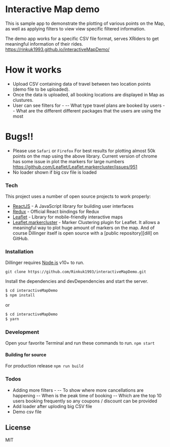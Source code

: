 # Interactive Map demo
This is sample app to demonstrate the plotting of various points on the Map, as well as applying filters to view view specific filtered information.

The demo app works for a specific CSV file format, serves XRiders to get meaningful information of their rides.
https://rinkuk1993.github.io/interactiveMapDemo/

# How it works
  - Upload CSV containing data of travel between two location points (demo file to be uploaded).
  - Once the data is uploaded, all booking locations are displayed in Map as clustures.
  - User can see filters for -
  -- What type travel plans are booked by users
  -- What are the different different packages that the users are using the most

# Bugs!!
  - Please use `Safari` or `Firefox` For best results for plotting almost 50k points on the map using the above library. Current version of chrome has some issue in plot the markers for large numbers https://github.com/Leaflet/Leaflet.markercluster/issues/951
  - No loader shown if big csv file is loaded


### Tech
This project uses a number of open source projects to work properly:

* [ReactJS](https://reactjs.org) - A JavaScript library for building user interfaces
* [Redux](https://react-redux.js.org/) - Official React bindings for Redux
* [Leaflet](https://leafletjs.com/) - Library for mobile-friendly interactive maps
* [Leaflet.markercluster](https://github.com/Leaflet/Leaflet.markercluster) - Marker Clustering plugin for Leaflet. It allows a meaningful way to plot huge amount of markers on the map.
And of course Dillinger itself is open source with a [public repository][dill]
 on GitHub.

### Installation

Dillinger requires [Node.js](https://nodejs.org/) v10+ to run.
```
git clone https://github.com/Rinkuk1993/interactiveMapDemo.git
```
Install the dependencies and devDependencies and start the server.
```sh
$ cd interactiveMapDemo
$ npm install
```
or 
```sh
$ cd interactiveMapDemo
$ yarn
```

### Development
Open your favorite Terminal and run these commands to run.
```npm start```

#### Building for source
For production release
``` npm run build ```


### Todos

 - Adding more filters -
 -- To show where more cancellations are happening
 -- When is the peak time of booking
 -- Which are the top 10 users booking frequently so any coupons / discount can be provided
 - Add loader after uploding big CSV file
 - Demo csv file

License
----

MIT
